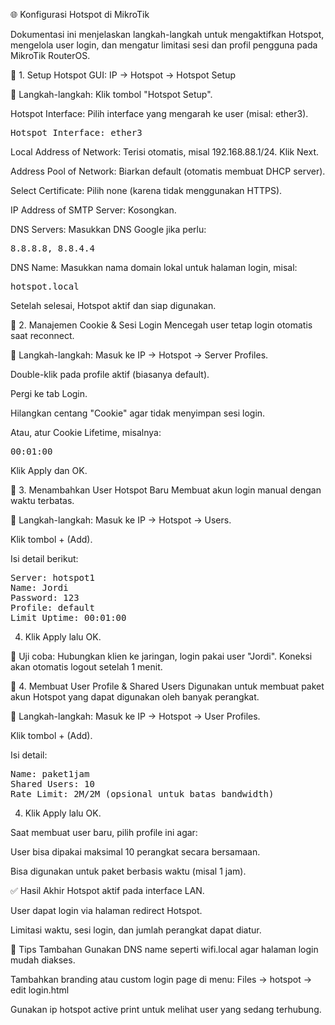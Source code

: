 🌐 Konfigurasi Hotspot di MikroTik <br>

Dokumentasi ini menjelaskan langkah-langkah untuk mengaktifkan Hotspot, mengelola user login, dan mengatur limitasi sesi dan profil pengguna pada MikroTik RouterOS.

📶 1. Setup Hotspot
GUI: IP -> Hotspot -> Hotspot Setup

🔹 Langkah-langkah:
Klik tombol "Hotspot Setup".

Hotspot Interface: Pilih interface yang mengarah ke user (misal: ether3).

<pre>Hotspot Interface: ether3</pre>
Local Address of Network: Terisi otomatis, misal 192.168.88.1/24. Klik Next.

Address Pool of Network: Biarkan default (otomatis membuat DHCP server).

Select Certificate: Pilih none (karena tidak menggunakan HTTPS).

IP Address of SMTP Server: Kosongkan.

DNS Servers: Masukkan DNS Google jika perlu:

<pre>8.8.8.8, 8.8.4.4</pre>
DNS Name: Masukkan nama domain lokal untuk halaman login, misal:

<pre>hotspot.local</pre>
Setelah selesai, Hotspot aktif dan siap digunakan.

🍪 2. Manajemen Cookie & Sesi Login
Mencegah user tetap login otomatis saat reconnect.

🔹 Langkah-langkah:
Masuk ke IP -> Hotspot -> Server Profiles.

Double-klik pada profile aktif (biasanya default).

Pergi ke tab Login.

Hilangkan centang "Cookie" agar tidak menyimpan sesi login.

Atau, atur Cookie Lifetime, misalnya:

<pre>00:01:00</pre>
Klik Apply dan OK.

👤 3. Menambahkan User Hotspot Baru
Membuat akun login manual dengan waktu terbatas.

🔹 Langkah-langkah:
Masuk ke IP -> Hotspot -> Users.

Klik tombol + (Add).

Isi detail berikut:

<pre>
Server: hotspot1
Name: Jordi
Password: 123
Profile: default
Limit Uptime: 00:01:00
</pre>
4. Klik Apply lalu OK.

🧪 Uji coba: Hubungkan klien ke jaringan, login pakai user "Jordi". Koneksi akan otomatis logout setelah 1 menit.

🧩 4. Membuat User Profile & Shared Users
Digunakan untuk membuat paket akun Hotspot yang dapat digunakan oleh banyak perangkat.

🔹 Langkah-langkah:
Masuk ke IP -> Hotspot -> User Profiles.

Klik tombol + (Add).

Isi detail:

<pre>
Name: paket1jam
Shared Users: 10
Rate Limit: 2M/2M (opsional untuk batas bandwidth)
</pre>
4. Klik Apply lalu OK.

Saat membuat user baru, pilih profile ini agar:

User bisa dipakai maksimal 10 perangkat secara bersamaan.

Bisa digunakan untuk paket berbasis waktu (misal 1 jam).

✅ Hasil Akhir
Hotspot aktif pada interface LAN.

User dapat login via halaman redirect Hotspot.

Limitasi waktu, sesi login, dan jumlah perangkat dapat diatur.

📝 Tips Tambahan
Gunakan DNS name seperti wifi.local agar halaman login mudah diakses.

Tambahkan branding atau custom login page di menu:
Files -> hotspot -> edit login.html

Gunakan ip hotspot active print untuk melihat user yang sedang terhubung.
